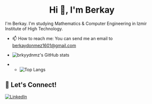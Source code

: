 <h1 align="center">Hi 👋, I'm Berkay</h1>

I'm Berkay. I'm studying Mathematics & Computer Engineering in Izmir Institute of High Technology.

- 📫 How to reach me: You can send me an email to [berkaydonmez1601@gmail.com](mailto://berkaydonmez1601@gmail.com)

- ![brkyydnmz's GitHub stats](https://github-readme-stats.vercel.app/api?username=brkyydnmz&theme=codeSTACKr&show_icons=true)<br>
- - ![Top Langs](https://github-readme-stats.vercel.app/api/top-langs/?username=brkyydnmz&layout=compact&theme=codeSTACKr_width=445)

## 🔗 Let's Connect!
<a href="https://www.linkedin.com/in/berkay-d%C3%B6nmez-b7948872/" target="_blank"><img alt="LinkedIn" src="https://img.shields.io/badge/linkedin-%230077B5.svg?&style=for-the-badge&logo=linkedin&logoColor=white" /></a>

